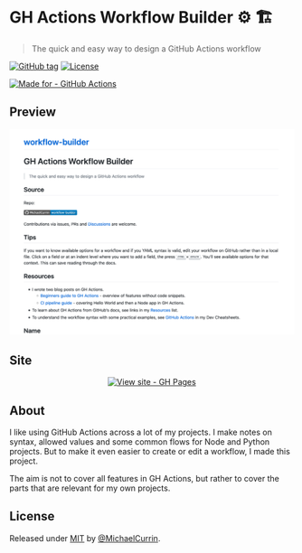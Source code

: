 # GH Actions Workflow Builder ⚙️ 🏗
> The quick and easy way to design a GitHub Actions workflow

[![GitHub tag](https://img.shields.io/github/tag/MichaelCurrin/workflow-builder?include_prereleases=&sort=semver)](https://github.com/MichaelCurrin/workflow-builder/releases/)
[![License](https://img.shields.io/badge/License-MIT-blue)](#license)

[![Made for - GitHub Actions](https://img.shields.io/badge/Made_for-GitHub_Actions-blue?logo=github-actions&logoColor=white)](https://github.com/features/actions)


## Preview

[![Sample screenshot](/sample.png "Sample screenshot")](https://michaelcurrin.github.io/workflow-builder/)


## Site

<div align="center">

[![View site - GH Pages](https://img.shields.io/badge/View_site-GH_Pages-2ea44f?style=for-the-badge)](https://michaelcurrin.github.io/workflow-builder/)

</div>


## About

I like using GitHub Actions across a lot of my projects. I make notes on syntax, allowed values and some common flows for Node and Python projects. But to make it even easier to create or edit a workflow, I made this project.

The aim is not to cover all features in GH Actions, but rather to cover the parts that are relevant for my own projects.


## License

Released under [MIT](/LICENSE) by [@MichaelCurrin](https://github.com/MichaelCurrin).

